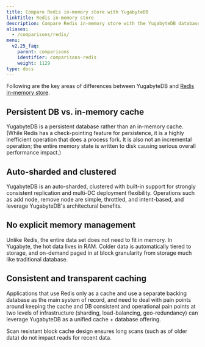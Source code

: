 ```yaml
---
title: Compare Redis in-memory store with YugabyteDB
linkTitle: Redis in-memory store
description: Compare Redis in-memory store with the YugabyteDB database.
aliases:
  - /comparisons/redis/
menu:
  v2.25_faq:
    parent: comparisons
    identifier: comparisons-redis
    weight: 1129
type: docs
---
```


Following are the key areas of differences between YugabyteDB and [Redis in-memory store](https://redis.io/).

## Persistent DB vs. in-memory cache

YugabyteDB is a persistent database rather than an in-memory cache. (While Redis has a check-pointing feature for persistence, it is a highly inefficient operation that does a process fork. It is also not an incremental operation; the entire memory state is written to disk causing serious overall performance impact.)

## Auto-sharded and clustered

YugabyteDB is an auto-sharded, clustered with built-in support for strongly consistent replication and multi-DC deployment flexibility. Operations such as add node, remove node are simple, throttled, and intent-based, and leverage YugabyteDB's architectural benefits.

## No explicit memory management

Unlike Redis, the entire data set does not need to fit in memory. In Yugabyte, the hot data lives in RAM. Colder data is automatically tiered to storage, and on-demand paged in at block granularity from storage much like traditional database.

## Consistent and transparent caching

Applications that use Redis only as a cache and use a separate backing database as the main system of record, and need to deal with pain points around keeping the cache and DB consistent and operational pain points at two levels of infrastructure (sharding, load-balancing, geo-redundancy) can leverage YugabyteDB as a unified cache + database offering.

Scan resistant block cache design ensures long scans (such as of older data) do not impact reads for recent data.
